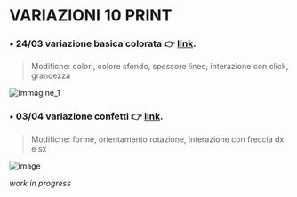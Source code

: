 # VARIAZIONI 10 PRINT
### **• 24/03 variazione basica colorata** 👉 [link](https://editor.p5js.org/cllomatt24/sketches/d-RVNL0pN).
> Modifiche: colori, colore sfondo, spessore linee, interazione con click, grandezza

![Immagine_1](https://user-images.githubusercontent.com/101120757/159899989-613d42d5-13c1-4d50-8e4d-5cd7b0e516e3.png)

### **• 03/04 variazione confetti** 👉 [link](https://editor.p5js.org/cllomatt24/sketches/TKFoAJEv4).
> Modifiche: forme, orientamento rotazione, interazione con freccia dx e sx

![image](https://user-images.githubusercontent.com/101120757/161520761-5580335b-c3de-4ff1-82bb-0b8cf9f3c30f.png)


_work in progress_
